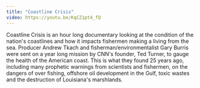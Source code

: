 ```yaml
---
title: "Coastline Crisis"
video: https://youtu.be/KqCZ1pt4_fQ
---
```


Coastline Crisis is an hour long documentary looking  at the condition  of the nation's coastlines and how it impacts fishermen making a living from the sea.   Producer Andrew Tkach and fisherman/environmentalist Gary Burris were sent on a year long mission by CNN's founder, Ted Turner,  to gauge the health of the American coast.  This is what they found 25 years ago, including many prophetic warnings from scientists and fishermen, on the dangers of over fishing, offshore oil development in the Gulf, toxic wastes and the destruction of Louisiana's marshlands.
